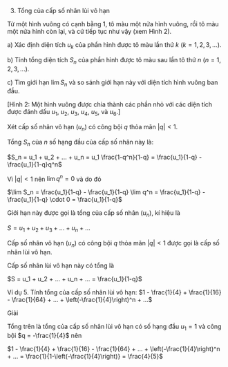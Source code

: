 3. Tổng của cấp số nhân lùi vô hạn

Từ một hình vuông có cạnh bằng 1, tô màu một nửa hình vuông, rồi tô màu một nửa hình còn lại, và cứ tiếp tục như vậy (xem Hình 2).

a) Xác định diện tích $u_k$ của phần hình được tô màu lần thứ $k$ ($k = 1, 2, 3, ...$).

b) Tính tổng diện tích $S_n$ của phần hình được tô màu sau lần tô thứ $n$ ($n = 1, 2, 3, ...$).

c) Tìm giới hạn $\lim S_n$ và so sánh giới hạn này với diện tích hình vuông ban đầu.

[Hình 2: Một hình vuông được chia thành các phần nhỏ với các diện tích được đánh dấu $u_1$, $u_2$, $u_3$, $u_4$, $u_5$, và $u_6$.]

Xét cấp số nhân vô hạn $(u_n)$ có công bội $q$ thỏa mãn $|q| < 1$.

Tổng $S_n$ của $n$ số hạng đầu của cấp số nhân này là:

$S_n = u_1 + u_2 + ... + u_n = u_1 \frac{1-q^n}{1-q} = \frac{u_1}{1-q} - \frac{u_1}{1-q}q^n$

Vì $|q| < 1$ nên $\lim q^n = 0$ và do đó

$\lim S_n = \frac{u_1}{1-q} - \frac{u_1}{1-q} \lim q^n = \frac{u_1}{1-q} - \frac{u_1}{1-q} \cdot 0 = \frac{u_1}{1-q}$

Giới hạn này được gọi là tổng của cấp số nhân $(u_n)$, kí hiệu là

$S = u_1 + u_2 + u_3 + ... + u_n + ...$

Cấp số nhân vô hạn $(u_n)$ có công bội $q$ thỏa mãn $|q| < 1$ được gọi là cấp số nhân lùi vô hạn.

Cấp số nhân lùi vô hạn này có tổng là

$S = u_1 + u_2 + ... + u_n + ... = \frac{u_1}{1-q}$

Ví dụ 5. Tính tổng của cấp số nhân lùi vô hạn: $1 - \frac{1}{4} + \frac{1}{16} - \frac{1}{64} + ... + \left(-\frac{1}{4}\right)^n + ...$

Giải

Tổng trên là tổng của cấp số nhân lùi vô hạn có số hạng đầu $u_1 = 1$ và công bội $q = -\frac{1}{4}$ nên

$1 - \frac{1}{4} + \frac{1}{16} - \frac{1}{64} + ... + \left(-\frac{1}{4}\right)^n + ... = \frac{1}{1-\left(-\frac{1}{4}\right)} = \frac{4}{5}$